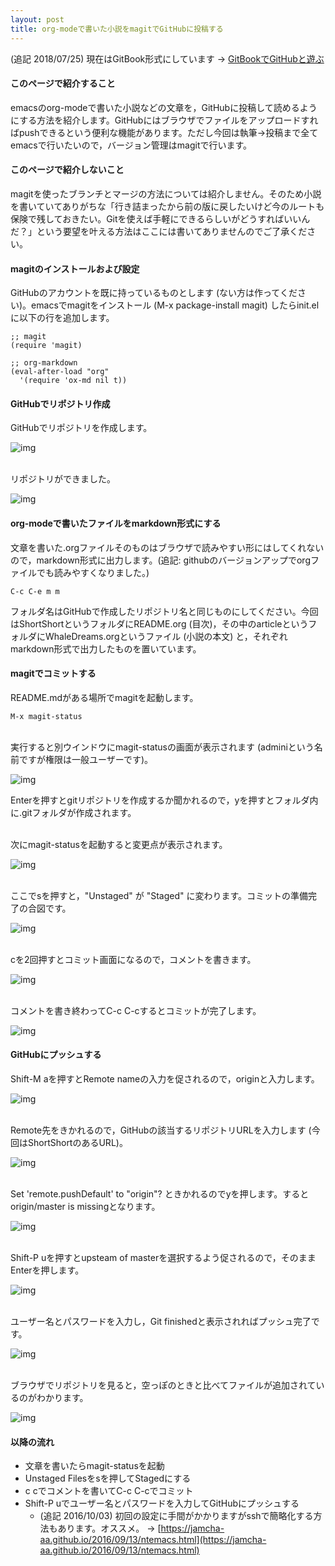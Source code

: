 ```yaml
---
layout: post
title: org-modeで書いた小説をmagitでGitHubに投稿する
---
```


(追記 2018/07/25) 現在はGitBook形式にしています → [GitBookでGitHubと遊ぶ](https://jamcha-aa.github.io/Gitbook-Guide/)


#### このページで紹介すること

emacsのorg-modeで書いた小説などの文章を，GitHubに投稿して読めるようにする方法を紹介します。GitHubにはブラウザでファイルをアップロードすればpushできるという便利な機能があります。ただし今回は執筆→投稿まで全てemacsで行いたいので，バージョン管理はmagitで行います。


#### このページで紹介しないこと

magitを使ったブランチとマージの方法については紹介しません。そのため小説を書いていてありがちな「行き詰まったから前の版に戻したいけど今のルートも保険で残しておきたい。Gitを使えば手軽にできるらしいがどうすればいいんだ？」という要望を叶える方法はここには書いてありませんのでご了承ください。


#### magitのインストールおよび設定

GitHubのアカウントを既に持っているものとします (ない方は作ってください)。emacsでmagitをインストール (M-x package-install magit) したらinit.elに以下の行を追加します。

    ;; magit
    (require 'magit)
    
    ;; org-markdown
    (eval-after-load "org"
      '(require 'ox-md nil t))


#### GitHubでリポジトリ作成

GitHubでリポジトリを作成します。

![img](01.png)

<br>
リポジトリができました。

![img](02.png)


#### org-modeで書いたファイルをmarkdown形式にする

文章を書いた.orgファイルそのものはブラウザで読みやすい形にはしてくれないので，markdown形式に出力します。(追記: githubのバージョンアップでorgファイルでも読みやすくなりました。)

    C-c C-e m m

フォルダ名はGitHubで作成したリポジトリ名と同じものにしてください。今回はShortShortというフォルダにREADME.org (目次)，その中のarticleというフォルダにWhaleDreams.orgというファイル (小説の本文) と，それぞれmarkdown形式で出力したものを置いています。


#### magitでコミットする

README.mdがある場所でmagitを起動します。

    M-x magit-status

<br>
実行すると別ウインドウにmagit-statusの画面が表示されます (adminiという名前ですが権限は一般ユーザーです)。

![img](03.png)

Enterを押すとgitリポジトリを作成するか聞かれるので，yを押すとフォルダ内に.gitフォルダが作成されます。

<br>
次にmagit-statusを起動すると変更点が表示されます。

![img](04.png)

<br>
ここでsを押すと，"Unstaged" が "Staged" に変わります。コミットの準備完了の合図です。

![img](05.png)

<br>
cを2回押すとコミット画面になるので，コメントを書きます。

![img](06.png)

<br>
コメントを書き終わってC-c C-cするとコミットが完了します。

![img](07.png)


#### GitHubにプッシュする

Shift-M aを押すとRemote nameの入力を促されるので，originと入力します。

![img](08.png)

<br>
Remote先をきかれるので，GitHubの該当するリポジトリURLを入力します (今回はShortShortのあるURL)。

![img](09.png)

<br>
Set 'remote.pushDefault' to "origin"? ときかれるのでyを押します。するとorigin/master is missingとなります。

![img](10.png)

<br>
Shift-P uを押すとupsteam of masterを選択するよう促されるので，そのままEnterを押します。

![img](11.png)

<br>
ユーザー名とパスワードを入力し，Git finishedと表示されればプッシュ完了です。

![img](12.png)

<br>
ブラウザでリポジトリを見ると，空っぽのときと比べてファイルが追加されているのがわかります。

![img](13.png)


#### 以降の流れ

-   文章を書いたらmagit-statusを起動
-   Unstaged Filesをsを押してStagedにする
-   c cでコメントを書いてC-c C-cでコミット
-   Shift-P uでユーザー名とパスワードを入力してGitHubにプッシュする
    -   (追記 2016/10/03) 初回の設定に手間がかかりますがsshで簡略化する方法もあります。オススメ。 → [https://jamcha-aa.github.io/2016/09/13/ntemacs.html](https://jamcha-aa.github.io/2016/09/13/ntemacs.html)

